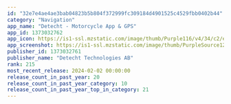 ```yaml
---
id: "32e7e4ae4ae3bab04823b5b804f372999fc309184d4901525c4529fbb0402b44"
category: "Navigation"
app_name: "Detecht - Motorcycle App & GPS"
app_id: 1373032762
app_icon: https://is1-ssl.mzstatic.com/image/thumb/Purple116/v4/34/c2/ec/34c2ec31-2222-9bb9-ed9e-eda831ec63a2/AppIcon-0-0-1x_U007emarketing-0-8-0-85-220.png/1024x1024bb.png
app_screenshot: https://is1-ssl.mzstatic.com/image/thumb/PurpleSource126/v4/08/f4/44/08f444b7-d7d8-4c02-f498-45b11fd78fc5/d9b1a421-85fe-4088-9712-544becea4b10_1._Start_6.5.jpg/1242x2688bb.png
publisher_id: 1373032761
publisher_name: "Detecht Technologies AB"
rank: 215
most_recent_release: 2024-02-02 00:00:00
release_count_in_past_year: 20
release_count_in_past_year_category: 10
release_count_in_past_year_top_in_category: 21
---
```

